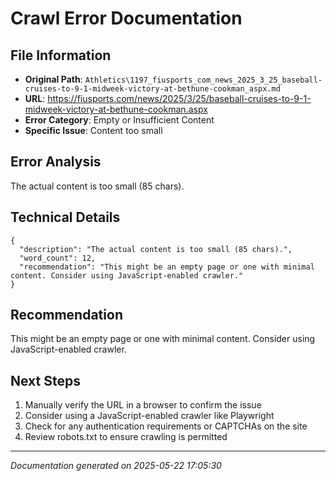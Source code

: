 # Crawl Error Documentation

## File Information
- **Original Path**: `Athletics\1197_fiusports_com_news_2025_3_25_baseball-cruises-to-9-1-midweek-victory-at-bethune-cookman_aspx.md`
- **URL**: https://fiusports.com/news/2025/3/25/baseball-cruises-to-9-1-midweek-victory-at-bethune-cookman.aspx
- **Error Category**: Empty or Insufficient Content
- **Specific Issue**: Content too small

## Error Analysis
The actual content is too small (85 chars).

## Technical Details
```
{
  "description": "The actual content is too small (85 chars).",
  "word_count": 12,
  "recommendation": "This might be an empty page or one with minimal content. Consider using JavaScript-enabled crawler."
}
```

## Recommendation
This might be an empty page or one with minimal content. Consider using JavaScript-enabled crawler.

## Next Steps
1. Manually verify the URL in a browser to confirm the issue
2. Consider using a JavaScript-enabled crawler like Playwright
3. Check for any authentication requirements or CAPTCHAs on the site
4. Review robots.txt to ensure crawling is permitted

---
*Documentation generated on 2025-05-22 17:05:30*
